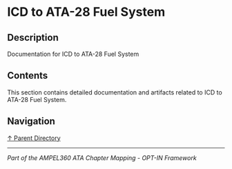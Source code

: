 # ICD to ATA-28 Fuel System

## Description

Documentation for ICD to ATA-28 Fuel System

## Contents

This section contains detailed documentation and artifacts related to ICD to ATA-28 Fuel System.

## Navigation

[↑ Parent Directory](../README.md)

---

*Part of the AMPEL360 ATA Chapter Mapping - OPT-IN Framework*

